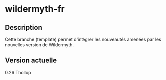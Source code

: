 # wildermyth-fr

## Description
Cette branche (template) permet d'intégrer les nouveautés amenées par les nouvelles version de Wildermyth.

## Version actuelle
0.26 Thollop
